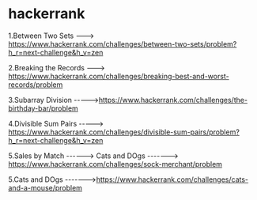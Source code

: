 # hackerrank
1.Between Two Sets ---> https://www.hackerrank.com/challenges/between-two-sets/problem?h_r=next-challenge&h_v=zen

2.Breaking the Records --->  https://www.hackerrank.com/challenges/breaking-best-and-worst-records/problem

3.Subarray Division  ----->https://www.hackerrank.com/challenges/the-birthday-bar/problem

4.Divisible Sum Pairs   ----->   https://www.hackerrank.com/challenges/divisible-sum-pairs/problem?h_r=next-challenge&h_v=zen

5.Sales by Match  ------>     Cats and DOgs  ------->   https://www.hackerrank.com/challenges/sock-merchant/problem

5.Cats and DOgs  ------->https://www.hackerrank.com/challenges/cats-and-a-mouse/problem
 





